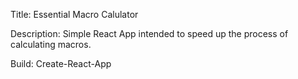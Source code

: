 Title: Essential Macro Calulator

Description: Simple React App intended to speed up the process of calculating macros. 

Build: Create-React-App
